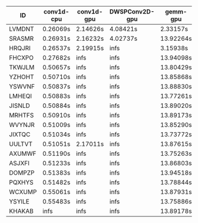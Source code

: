 |ID|conv1d-cpu|conv1d-gpu|DWSPConv2D-gpu|gemm-gpu|avg|
|-|-|-|-|-|-|
|LVMDNT|0.26069s|2.14626s|4.08421s|2.33157s|2.20568s|
|SRASMR|0.26931s|2.16232s|4.02737s|13.92264s|5.09541s|
|HRQJRI|0.26537s|2.19915s|infs|3.15938s|infs|
|FHCXPO|0.27682s|infs|infs|13.94098s|infs|
|TKWJLM|0.50657s|infs|infs|13.80429s|infs|
|YZHOHT|0.50710s|infs|infs|13.85868s|infs|
|YSWVNF|0.50837s|infs|infs|13.88830s|infs|
|LMHEQI|0.50883s|infs|infs|13.77261s|infs|
|JISNLD|0.50884s|infs|infs|13.89020s|infs|
|MRHTFS|0.50910s|infs|infs|13.89173s|infs|
|WVYNJR|0.51009s|infs|infs|13.85290s|infs|
|JIXTQC|0.51034s|infs|infs|13.73772s|infs|
|UULTVT|0.51051s|2.17011s|infs|13.87615s|infs|
|AXUMWF|0.51190s|infs|infs|13.75263s|infs|
|ASJXFI|0.51233s|infs|infs|13.86803s|infs|
|DOMPZP|0.51383s|infs|infs|13.94518s|infs|
|PQXHYS|0.51482s|infs|infs|13.78844s|infs|
|WCXUMP|0.55061s|infs|infs|13.87931s|infs|
|YSYILE|0.55483s|infs|infs|13.75886s|infs|
|KHAKAB|infs|infs|infs|13.89178s|infs|
